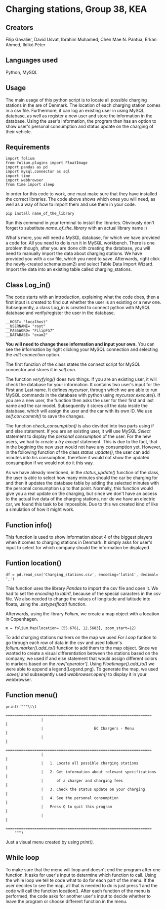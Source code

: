 # Charging stations, Group 38, KEA

## Creators
Filip Gavalier, David Usvat, Ibrahim Muhamed, Chen Mae N. Pantua, Erkan Ahmed, Ildikó Péter

## Languages used 
Python, MySQL

## Usage
The main usage of this python script is to locate all possible charging stations in the are of Denmark. The location of each charging station comes in a csv file.
Furthermore, it can log an existing user in using MySQL database, as well as register a new user and store the information in the database. Using the user's information, the program then has an option to show user's personal consumption and status update on the charging of their vehicle.

## Requirements
````
import folium
from folium.plugins import FloatImage
import pandas as pd
import mysql.connector as sql
import time
import webbrowser
from time import sleep
````
In order for this code to work, one must make sure that they have installed the correct libraries. The code above shows which ones you will need, as well as a way of how to import them and use them in your code.
````
pip install name_of_the_library
````
Run this command in your terminal to install the libraries. Obviously don't forget to substitute _name_of_the_library_ with an actual library name :)

What's more, you will need a MySQL database, for which we have provided a code for. All you need to do is run it in MySQL workbench. There is one problem though, after you are done cith creating the database, you will need to manually import the data about charging stations. We have provided you with a csv file, which you need to save. Afterwards, right click the newly-created schema(exam2) and select Table Data Import Wizard. Import the data into an existing table called charging_stations. 

## Class Log_in()
The code starts with an introduction, explaining what the code does, then a first input is created to find out whether the user is an existing or a new one.
Subsequently, a class Log_in is created to connect python with MySQL database and verify/register the user in the database. 
````
__HOST= "localhost"
__USERNAME= "root"
__PASSWORD= "FilipFG7"
__DATABASE= "exam2"
````
**You will need to change these information and input your own.** You can see the information by right clicking your MySQL connection and selecting the _edit connection_ option.

The first function of the class states the connect script for MySQL connector and stores it in _self.con_.

The function _veryfying()_ does two things. If you are an existing user, it will check the database for your information. It contains two user's input for the First and Last name. It defines _mycursor_, through which we are able to run MySQL commands in the database with python using _mycursor.execute(_). 
If you are a new user, the function then asks the user for their first and last name and the car model. Subsequently it stores all the data inside the database, which will assign the user and the car with its own ID. We use _self.con.commit()_ to save the changes.

The function _check_consumption()_ is also devided into two parts using if and else statement. If you are an existing user, it will use MySQL _Select_ statement to display the _personal consumption_ of the user. For the new users, we had to create a _try except_ statement. This is due to the fact, that in the begining the new user would not have any consumption yet. However, in the following function of the class _status_update()_, the user can add minutes into his consumption, therefore it would not show the updated consumption if we would not do it this way.

As we have already mentioned, in the _status_update()_ function of the class, the user is able to select how many minutes should the car be charging for and then it updates the database table by adding the selected minutes with the personal consumption up to that point. Normally, this function would give you a real update on the charging, but since we don't have an access to the actual live data of the charging stations, nor do we have an electric car, we found this task to be impossible. Due to this we created kind of like a simulation of how it might work. 

## Function info()
This function is used to show information about 4 of the biggest players when it comes to charging stations in Denmark. It simply asks for user's input to select for which company should the information be displayed. 

## Funtion location()
````
df = pd.read_csv('Charging_stations.csv', encoding='latin1', decimal= ',')
````
This function uses the library _Pandas_ to import the csv file and open it. We had to set the _encoding_ to _latin1_, because of the special caracters in the csv file. We also needed to change the values of longitude and latitude into floats, using the _.astype(float)_ function.

Afterwards, using the library _Folium_, we create a map object with a location in Copenhagen.
````
m = folium.Map(location= [55.6761, 12.5683], zoom_start=12)
````
To add charging stations markers on the map we used _For Loop_ funtion to go through each row of data in the csv and used folium's _folium.marker().add_to()_ function to add them to the map object. Since we wanted to create a visual differentiation between the stations based on the company, we used if and else statement that would assign different colors to markers based on the _row['operator']_. Using _FloatImage().add_to()_ we were able to append a legend(Legend.png). To generate the map, we used _.save()_ and subseqently used _webbrowser.open()_ to display it in your webbrowser.

## Function menu()
````
print(f"""\t\t
                ==================================================================
                |                                                                |
                |                       EC Chargers - Menu                       |
                |                                                                |
                ==================================================================
                |                                                                |
                |   1. Locate all possible charging stations                     |
                |   2. Get information about relevant specifications             |
                |      of a charger and charging fees                            |
                |   3. Check the status update on your charging                  |
                |   4. See the personal consumption                              |
                |   Press Q to quit this program                                 |
                |                                                                |
                ==================================================================
    """)
````
Just a visual menu created by using _print()_.

## While loop
To make sure that the menu will loop and doesn't end the program after one function. It asks for user's input to determine which function to call. Using the while loop we tell te code what to do for each part of the menu. If the user decides to see the map, all that is needed to do is just press 1 and the code will call the function location(). After each function of the menu is performed, the code asks for another user's input to decide whether to leave the program or choose different function in the menu.   


